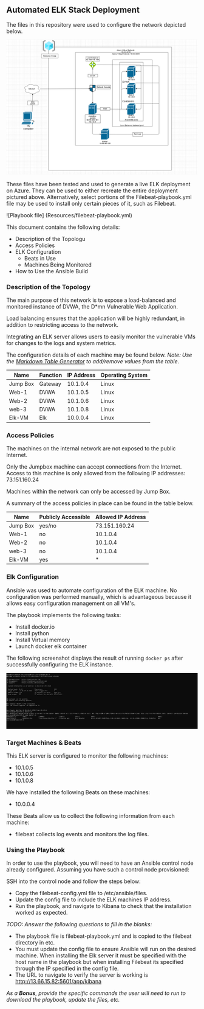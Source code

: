 ## Automated ELK Stack Deployment

The files in this repository were used to configure the network depicted below.

![Network Diagram](Images/Network_diagram.png)

These files have been tested and used to generate a live ELK deployment on Azure. They can be used to either recreate the entire deployment pictured above. Alternatively, select portions of the Filebeat-playbook.yml file may be used to install only certain pieces of it, such as Filebeat.

![Playbook file] (Resources/filebeat-playbook.yml)

This document contains the following details:
- Description of the Topologu
- Access Policies
- ELK Configuration
  - Beats in Use
  - Machines Being Monitored
- How to Use the Ansible Build


### Description of the Topology

The main purpose of this network is to expose a load-balanced and monitored instance of DVWA, the D*mn Vulnerable Web Application.

Load balancing ensures that the application will be highly redundant, in addition to restricting access to the network.

Integrating an ELK server allows users to easily monitor the vulnerable VMs for changes to the logs and system metrics.

The configuration details of each machine may be found below.
_Note: Use the [Markdown Table Generator](http://www.tablesgenerator.com/markdown_tables) to add/remove values from the table_.

| Name     | Function | IP Address | Operating System |
|----------|----------|------------|------------------|
| Jump Box | Gateway  | 10.1.0.4   | Linux            |
| Web-1    | DVWA     | 10.1.0.5   | Linux            |
| Web-2    | DVWA     | 10.1.0.6   | Linux            |
| web-3    | DVWA     | 10.1.0.8   | Linux            |
| Elk-VM   | Elk      | 10.0.0.4   | Linux            |

### Access Policies

The machines on the internal network are not exposed to the public Internet. 

Only the Jumpbox machine can accept connections from the Internet. Access to this machine is only allowed from the following IP addresses:
73.151.160.24

Machines within the network can only be accessed by Jump Box.

A summary of the access policies in place can be found in the table below.

| Name     | Publicly Accessible | Allowed IP Address |
|----------|---------------------|--------------------|
| Jump Box | yes/no              | 73.151.160.24      |
| Web-1    | no                  | 10.1.0.4           |
| Web-2    | no                  | 10.1.0.4           |
| web-3    | no                  | 10.1.0.4           |
| Elk-VM   | yes                 | *                  |

### Elk Configuration

Ansible was used to automate configuration of the ELK machine. No configuration was performed manually, which is advantageous because it allows easy configuration management on all VM's.

The playbook implements the following tasks:
- Install docker.io
- Install python
- Install Virtual memory
- Launch docker elk container 

The following screenshot displays the result of running `docker ps` after successfully configuring the ELK instance.

![Docker_output](Images/docker_ps_output.png.JPG)

### Target Machines & Beats
This ELK server is configured to monitor the following machines:
- 10.1.0.5
- 10.1.0.6
- 10.1.0.8

We have installed the following Beats on these machines:
- 10.0.0.4

These Beats allow us to collect the following information from each machine:
- filebeat collects log events and monitors the log files.

### Using the Playbook
In order to use the playbook, you will need to have an Ansible control node already configured. Assuming you have such a control node provisioned: 

SSH into the control node and follow the steps below:
- Copy the filebeat-config.yml file to /etc/ansible/files.
- Update the config file to include the ELK machines IP address.
- Run the playbook, and navigate to Kibana to check that the installation worked as expected.

_TODO: Answer the following questions to fill in the blanks:_
- The playbook file is filebeat-playbook.yml and is copied to the filebeat directory in etc.
- You must update the config file to ensure Ansible will run on the desired machine. When installing the Elk server it must be specified with the host name in the playbook but when installing Filebeat its specified through the IP specified in the config file. 
- The URL to navigate to verify the server is working is http://13.66.15.82:5601/app/kibana

_As a **Bonus**, provide the specific commands the user will need to run to download the playbook, update the files, etc._
